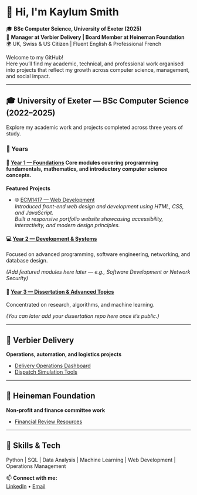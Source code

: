 # 👋 Hi, I'm Kaylum Smith  

🎓 **BSc Computer Science, University of Exeter (2025)**  
💼 **Manager at Verbier Delivery | Board Member at Heineman Foundation**  
🌍 UK, Swiss & US Citizen | Fluent English & Professional French  

Welcome to my GitHub!  
Here you’ll find my academic, technical, and professional work organised into projects that reflect my growth across computer science, management, and social impact.


---


## 🎓 University of Exeter — BSc Computer Science (2022–2025)

Explore my academic work and projects completed across three years of study.


### 📘 Years

#### 🧩 [Year 1 — Foundations](https://github.com/kaylum1/university-of-exeter/tree/main/year-1)   Core modules covering programming fundamentals, mathematics, and introductory computer science concepts.

**Featured Projects**
- 🌐 [ECM1417 — Web Development](https://github.com/kaylum1/ECM1417-Web-Development)  
  *Introduced front-end web design and development using HTML, CSS, and JavaScript.  
  Built a responsive portfolio website showcasing accessibility, interactivity, and modern design principles.*


#### 💻 [Year 2 — Development & Systems](https://github.com/kaylum1/university-of-exeter/tree/main/year-2)
Focused on advanced programming, software engineering, networking, and database design.

*(Add featured modules here later — e.g., Software Development or Network Security)*


#### 🧠 [Year 3 — Dissertation & Advanced Topics](https://github.com/kaylum1/university-of-exeter/tree/main/year-3)
Concentrated on research, algorithms, and machine learning.

*(You can later add your dissertation repo here once it’s public.)*

---

## 🚚 Verbier Delivery
**Operations, automation, and logistics projects**  
- [Delivery Operations Dashboard](https://github.com/kaylum1/verbier-delivery)  
- [Dispatch Simulation Tools](https://github.com/kaylum1/dispatch-sim)  

---

## 💼 Heineman Foundation
**Non-profit and finance committee work**  
- [Financial Review Resources](https://github.com/kaylum1/heineman-foundation)  

---

## 🧠 Skills & Tech
Python | SQL | Data Analysis | Machine Learning | Web Development | Operations Management

📫 **Connect with me:**  
[LinkedIn](#) • [Email](#)
